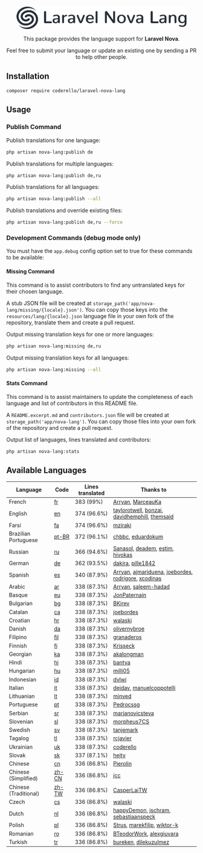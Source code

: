 <p align="center"><img alt="Laraflash" src="logo.png" width="450"></p>

<p align="center">This package provides the language support for <b>Laravel Nova</b>.</p>

<p align="center">Feel free to submit your language or update an existing one by sending a PR to help other people.</p>

## Installation

```bash
composer require coderello/laravel-nova-lang
```

## Usage
### Publish Command
Publish translations for one language:
```bash
php artisan nova-lang:publish de
```

Publish translations for multiple languages:
```bash
php artisan nova-lang:publish de,ru
```

Publish translations for all languages:
```bash
php artisan nova-lang:publish --all
```

Publish translations and override existing files:
```bash
php artisan nova-lang:publish de,ru --force
```

### Development Commands (debug mode only)

You must have the `app.debug` config option set to true for these commands to be available:

#### Missing Command

This command is to assist contributors to find any untranslated keys for their chosen language.

A stub JSON file will be created at `storage_path('app/nova-lang/missing/{locale}.json')`. You can copy those keys into the `resources/lang/{locale}.json` language file in your own fork of the repository, translate them and create a pull request.

Output missing translation keys for one or more languages:
```bash
php artisan nova-lang:missing de,ru
```

Output missing translation keys for all languages:
```bash
php artisan nova-lang:missing --all
```

#### Stats Command

This command is to assist maintainers to update the completeness of each language and list of contributors in this README file.

A `README.excerpt.md` and `contributors.json` file will be created at `storage_path('app/nova-lang')`. You can copy those files into your own fork of the repository and create a pull request.

Output list of languages, lines translated and contributors:
```bash
php artisan nova-lang:stats
```

## Available Languages

| Language | Code | Lines translated | Thanks to |
| --- | --- | --- | --- |
| French | [fr](resources/lang/fr.json) | 383 (99%) | [Arryan](https://github.com/Arryan), [MarceauKa](https://github.com/MarceauKa) |
| English | [en](resources/lang/en.json) | 374 (96.6%) | [taylorotwell](https://github.com/taylorotwell), [bonzai](https://github.com/bonzai), [davidhemphill](https://github.com/davidhemphill), [themsaid](https://github.com/themsaid) |
| Farsi | [fa](resources/lang/fa.json) | 374 (96.6%) | [mziraki](https://github.com/mziraki) |
| Brazilian Portuguese | [pt-BR](resources/lang/pt-BR.json) | 372 (96.1%) | [chbbc](https://github.com/chbbc), [eduardokum](https://github.com/eduardokum) |
| Russian | [ru](resources/lang/ru.json) | 366 (94.6%) | [Sanasol](https://github.com/Sanasol), [deadem](https://github.com/deadem), [estim](https://github.com/estim), [hivokas](https://github.com/hivokas) |
| German | [de](resources/lang/de.json) | 362 (93.5%) | [dakira](https://github.com/dakira), [pille1842](https://github.com/pille1842) |
| Spanish | [es](resources/lang/es.json) | 340 (87.9%) | [Arryan](https://github.com/Arryan), [ajmariduena](https://github.com/ajmariduena), [joebordes](https://github.com/joebordes), [rodrigore](https://github.com/rodrigore), [xcodinas](https://github.com/xcodinas) |
| Arabic | [ar](resources/lang/ar.json) | 338 (87.3%) | [Arryan](https://github.com/Arryan), [saleem-hadad](https://github.com/saleem-hadad) |
| Basque | [eu](resources/lang/eu.json) | 338 (87.3%) | [JonPaternain](https://github.com/JonPaternain) |
| Bulgarian | [bg](resources/lang/bg.json) | 338 (87.3%) | [BKirev](https://github.com/BKirev) |
| Catalan | [ca](resources/lang/ca.json) | 338 (87.3%) | [joebordes](https://github.com/joebordes) |
| Croatian | [hr](resources/lang/hr.json) | 338 (87.3%) | [walaski](https://github.com/walaski) |
| Danish | [da](resources/lang/da.json) | 338 (87.3%) | [olivernybroe](https://github.com/olivernybroe) |
| Filipino | [fil](resources/lang/fil.json) | 338 (87.3%) | [granaderos](https://github.com/granaderos) |
| Finnish | [fi](resources/lang/fi.json) | 338 (87.3%) | [Krisseck](https://github.com/Krisseck) |
| Georgian | [ka](resources/lang/ka.json) | 338 (87.3%) | [akalongman](https://github.com/akalongman) |
| Hindi | [hi](resources/lang/hi.json) | 338 (87.3%) | [bantya](https://github.com/bantya) |
| Hungarian | [hu](resources/lang/hu.json) | 338 (87.3%) | [milli05](https://github.com/milli05) |
| Indonesian | [id](resources/lang/id.json) | 338 (87.3%) | [dvlwj](https://github.com/dvlwj) |
| Italian | [it](resources/lang/it.json) | 338 (87.3%) | [dejdav](https://github.com/dejdav), [manuelcoppotelli](https://github.com/manuelcoppotelli) |
| Lithuanian | [lt](resources/lang/lt.json) | 338 (87.3%) | [minved](https://github.com/minved) |
| Portuguese | [pt](resources/lang/pt.json) | 338 (87.3%) | [Pedrocssg](https://github.com/Pedrocssg) |
| Serbian | [sr](resources/lang/sr.json) | 338 (87.3%) | [marjanovicsteva](https://github.com/marjanovicsteva) |
| Slovenian | [sl](resources/lang/sl.json) | 338 (87.3%) | [morpheus7CS](https://github.com/morpheus7CS) |
| Swedish | [sv](resources/lang/sv.json) | 338 (87.3%) | [tanjemark](https://github.com/tanjemark) |
| Tagalog | [tl](resources/lang/tl.json) | 338 (87.3%) | [rcjavier](https://github.com/rcjavier) |
| Ukrainian | [uk](resources/lang/uk.json) | 338 (87.3%) | [coderello](https://github.com/coderello) |
| Slovak | [sk](resources/lang/sk.json) | 337 (87.1%) | [hejty](https://github.com/hejty) |
| Chinese | [cn](resources/lang/cn.json) | 336 (86.8%) | [Pierolin](https://github.com/Pierolin) |
| Chinese (Simplified) | [zh-CN](resources/lang/zh-CN.json) | 336 (86.8%) | [jcc](https://github.com/jcc) |
| Chinese (Traditional) | [zh-TW](resources/lang/zh-TW.json) | 336 (86.8%) | [CasperLaiTW](https://github.com/CasperLaiTW) |
| Czech | [cs](resources/lang/cs.json) | 336 (86.8%) | [walaski](https://github.com/walaski) |
| Dutch | [nl](resources/lang/nl.json) | 336 (86.8%) | [happyDemon](https://github.com/happyDemon), [jschram](https://github.com/jschram), [sebastiaanspeck](https://github.com/sebastiaanspeck) |
| Polish | [pl](resources/lang/pl.json) | 336 (86.8%) | [Strus](https://github.com/Strus), [marekfilip](https://github.com/marekfilip), [wiktor-k](https://github.com/wiktor-k) |
| Romanian | [ro](resources/lang/ro.json) | 336 (86.8%) | [BTeodorWork](https://github.com/BTeodorWork), [alexgiuvara](https://github.com/alexgiuvara) |
| Turkish | [tr](resources/lang/tr.json) | 336 (86.8%) | [bureken](https://github.com/bureken), [dilekuzulmez](https://github.com/dilekuzulmez) |